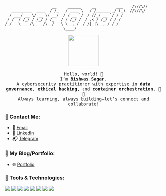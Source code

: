 
```
                     __     ______     __         ___    /\//\//
   _________  ____  / /_   / ____ \   / /______ _/ (_)  //\//\/
  / ___/ __ \/ __ \/ __/  / / __ `/  / //_/ __ `/ / /
 / /  / /_/ / /_/ / /_   / / /_/ /  / ,< / /_/ / / /
/_/   \____/\____/\__/   \ \__,_/  /_/|_|\__,_/_/_/
                          \____/
```

<p align="center">
  <img src="https://media.giphy.com/media/qgQUggAC3Pfv687qPC/giphy.gif" width="100px">
  <br><br>
  <samp>
    Hello, world! 👋<br>
    I’m <b><a href="https://linkedin.com/in/bishwassagar" target="_blank" rel="noopener noreferrer">Bishwas Sagar</a></b>.<br>
    A cybersecurity practitioner with expertise in <b>data governance</b>, <b>ethical hacking</b>, and <b>container orchestration</b>. 🐧🔐<br>
    Always learning, always building—let’s connect and collaborate!
  </samp>
</p>


### :satellite: Contact Me:

- 📧 [Email](mailto:bishwas@tuta.io)
- 💼 [LinkedIn](https://linkedin.com/in/bishwassagar)
- 📬 [Telegram](https://t.me/BishwasSagar)

### :notebook_with_decorative_cover: My Blog/Portfolio:

- 🌐 [Portfolio](https://bishwassagar.netlify.app)

### :wrench: Tools & Technologies:

![](https://img.shields.io/badge/OS-Linux-informational?style=flat&logo=linux&logoColor=white&color=2bbc8a)
![](https://img.shields.io/badge/Editor-Vim-informational?style=flat&logo=vim&logoColor=white&color=2bbc8a)
![](https://img.shields.io/badge/Code-Python-informational?style=flat&logo=python&logoColor=white&color=2bbc8a)
![](https://img.shields.io/badge/Shell-Bash-informational?style=flat&logo=gnu-bash&logoColor=white&color=2bbc8a)
![](https://img.shields.io/badge/Tools-Docker-informational?style=flat&logo=docker&logoColor=white&color=2bbc8a)
![](https://img.shields.io/badge/Cloud-AWS-informational?style=flat&logo=amazon-aws&logoColor=white&color=2bbc8a)
![](https://img.shields.io/badge/Cloud-Google_Cloud-informational?style=flat&logo=google-cloud&logoColor=white&color=2bbc8a)
![](https://img.shields.io/badge/Security-Burp_Suite-informational?style=flat&logo=burp-suite&logoColor=white&color=2bbc8a)
